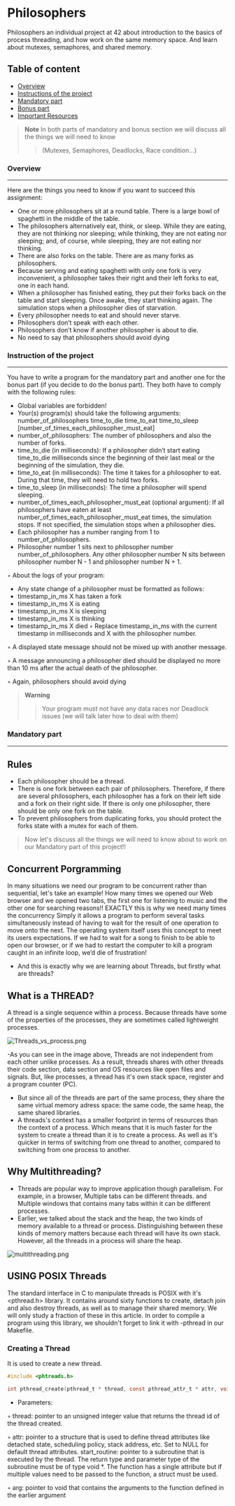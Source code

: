 # Philosophers
 Philosophers an individual project at 42 about introduction to the basics of process threading, and how work on the same memory space. And learn about mutexes, semaphores, and shared memory.


## Table of content
  - [Overview](#overview)
  - [Instructions of the project](#instruction-of-the-project)
  - [Mandatory part](#mandatory-part)
  - [Bonus part](#bonus-part)
  - [Important Resources](#resources)
  
  > **Note**
  > In both parts of mandatory and bonus section we will discuss all the things we will need to know
  >> (Mutexes, Semaphores, Deadlocks, Race condition...)
  
  ### Overview
  ---
 Here are the things you need to know if you want to succeed this assignment:
- One or more philosophers sit at a round table.
  There is a large bowl of spaghetti in the middle of the table.
- The philosophers alternatively eat, think, or sleep.
  While they are eating, they are not thinking nor sleeping;
  while thinking, they are not eating nor sleeping;
  and, of course, while sleeping, they are not eating nor thinking.
- There are also forks on the table. There are as many forks as philosophers.
- Because serving and eating spaghetti with only one fork is very inconvenient, a
  philosopher takes their right and their left forks to eat, one in each hand.
- When a philosopher has finished eating, they put their forks back on the table and
  start sleeping. Once awake, they start thinking again. The simulation stops when
  a philosopher dies of starvation.
- Every philosopher needs to eat and should never starve.
- Philosophers don’t speak with each other.
- Philosophers don’t know if another philosopher is about to die.
- No need to say that philosophers should avoid dying

### Instruction of the project
---

You have to write a program for the mandatory part and another one for the bonus part
(if you decide to do the bonus part). They both have to comply with the following rules:
- Global variables are forbidden!
- Your(s) program(s) should take the following arguments:
number_of_philosophers time_to_die time_to_eat time_to_sleep
[number_of_times_each_philosopher_must_eat]
- number_of_philosophers: The number of philosophers and also the number
of forks.
- time_to_die (in milliseconds): If a philosopher didn’t start eating time_to_die
milliseconds since the beginning of their last meal or the beginning of the simulation, they die.
- time_to_eat (in milliseconds): The time it takes for a philosopher to eat.
During that time, they will need to hold two forks.
- time_to_sleep (in milliseconds): The time a philosopher will spend sleeping.
- number_of_times_each_philosopher_must_eat (optional argument): If all
philosophers have eaten at least number_of_times_each_philosopher_must_eat
times, the simulation stops. If not specified, the simulation stops when a
philosopher dies.
- Each philosopher has a number ranging from 1 to number_of_philosophers.
- Philosopher number 1 sits next to philosopher number number_of_philosophers.
Any other philosopher number N sits between philosopher number N - 1 and philosopher number N + 1.

◦ About the logs of your program:
- Any state change of a philosopher must be formatted as follows:
- timestamp_in_ms X has taken a fork
- timestamp_in_ms X is eating
- timestamp_in_ms X is sleeping
- timestamp_in_ms X is thinking
- timestamp_in_ms X died
◦ Replace timestamp_in_ms with the current timestamp in milliseconds
  and X with the philosopher number.
  
 ◦ A displayed state message should not be mixed up with another message.

 ◦ A message announcing a philosopher died should be displayed no more than 10 ms
  after the actual death of the philosopher.
  
 ◦ Again, philosophers should avoid dying

> **Warning**
>> Your program must not have any data races nor Deadlock issues (we will talk later how to deal with them)

### Mandatory part
---
## Rules

- Each philosopher should be a thread.
- There is one fork between each pair of philosophers. Therefore, if there are several
philosophers, each philosopher has a fork on their left side and a fork on their right
side. If there is only one philosopher, there should be only one fork on the table.
- To prevent philosophers from duplicating forks, you should protect the forks state
with a mutex for each of them.

> Now let's discuss all the things we will need to know about to work on our Mandatory part of this project!!
## Concurrent Porgramming
In many situations we need our program to be concurrent rather than sequential, let's take an example!
How many times we opened our Web browser and we opened two tabs, the first one for listening to music and the other one for searching reasons!! EXACTLY this is why we need many times the concurrency Simply it allows a program to perform several tasks simultaneously instead of having to wait for the result of one operation to move onto the next. The operating system itself uses this concept to meet its users expectations. If we had to wait for a song to finish to be able to open our browser, or if we had to restart the computer to kill a program caught in an infinite loop, we’d die of frustration!
 - And this is exactly why we are learning about Threads, but firstly what are threads?

## What is a THREAD?

A thread is a single sequence within a process. Because threads have some of the properties of the processes, they are sometimes called lightweight processes.

![Threads_vs_process.png](https://github.com/aoumad/Philosophers/blob/main/imgs/Threads_vs_process.png)

-As you can see in the image above, Threads are not independent from each other unlike processes. As a result, threads shares with other threads their code section, data section and OS resources like open files and signals. But, like processes, a thread has it's own stack space, register and a program counter (PC).
- But since all of the threads are part of the same process, they share the same virtual memory adress space: the same code, the same heap, the same shared libraries.
- A threads's context has a smaller footprint in terms of resources than the context of a process. Which means that it is much faster for the system to create a thread than it is to create a process. As well as it's quicker in terms of switching from one thread to another, compared to switching from one process to another.

## Why Multithreading?

- Threads are popular way to improve application though parallelism. For example, in a browser, Multiple tabs can be different threads. and Multiple windows that contains many tabs within it can be different processes.
- Earlier, we talked about the stack and the heap, the two kinds of memory available to a thread or process. Distinguishing between these kinds of memory matters because each thread will have its own stack. However, all the threads in a process will share the heap.

![multithreading.png](https://github.com/aoumad/Philosophers/blob/main/imgs/multithreading.png)

## USING POSIX Threads
The standard interface in C to manipulate threads is POSIX with it's <pthread.h> library. It contains around sixty functions to create, detach join and also destroy threads, as well as to manage their shared memory. We will only study a fraction of these in this article. In order to compile a program using this library, we shouldn't forget to link it with -pthread in our Makefile.

### Creating a Thread
 It is used to create a new thread.
 
```c
#include <phtreads.h>
```

```c
int pthread_create(pthread_t * thread, const pthread_attr_t * attr, void * (*start_routine)(void *), void *arg);
```

- Parameters:
 
◦ thread: pointer to an unsigned integer value that returns the thread id of the thread created.

◦ attr: pointer to a structure that is used to define thread attributes like detached state, scheduling   policy, stack address, etc. Set to NULL for default thread attributes.
  start_routine: pointer to a subroutine that is executed by the thread. The return type and parameter     type of the subroutine must be of type void *. The function has a single attribute but if multiple       values need to be passed to the function, a struct must be used.

◦ arg: pointer to void that contains the arguments to the function defined in the earlier argument

